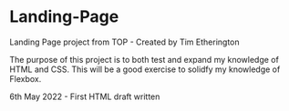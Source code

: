 # Landing-Page
Landing Page project from TOP - Created by Tim Etherington

The purpose of this project is to both test and expand my knowledge of HTML and CSS. This will be a good exercise to solidfy my knowledge of Flexbox.

6th May 2022 - First HTML draft written
